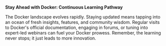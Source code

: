**Stay Ahead with Docker: Continuous Learning Pathway**

The Docker landscape evolves rapidly. Staying updated means tapping into an ocean of fresh insights, features, and community wisdom. Regular visits to Docker's official documentation, engaging in forums, or tuning into expert-led webinars can fuel your Docker prowess. Remember, the learning never stops; it just leads to more innovation.